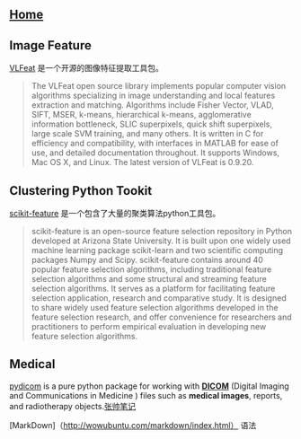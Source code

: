 ## [Home](../README.md)
## Image Feature
[VLFeat](http://www.vlfeat.org/index.html) 是一个开源的图像特征提取工具包。
> The VLFeat open source library implements popular computer vision algorithms specializing in image understanding and local features extraction and matching. Algorithms include Fisher Vector, VLAD, SIFT, MSER, k-means, hierarchical k-means, agglomerative information bottleneck, SLIC superpixels, quick shift superpixels, large scale SVM training, and many others. It is written in C for efficiency and compatibility, with interfaces in MATLAB for ease of use, and detailed documentation throughout. It supports Windows, Mac OS X, and Linux. The latest version of VLFeat is 0.9.20.

## Clustering Python Tookit
[scikit-feature](http://featureselection.asu.edu/index.php) 是一个包含了大量的聚类算法python工具包。
> scikit-feature is an open-source feature selection repository in Python developed at Arizona State University. It is built upon one widely used machine learning package scikit-learn and two scientific computing packages Numpy and Scipy. scikit-feature contains around 40 popular feature selection algorithms, including traditional feature selection algorithms and some structural and streaming feature selection algorithms. It serves as a platform for facilitating feature selection application, research and comparative study. It is designed to share widely used feature selection algorithms developed in the feature selection research, and offer convenience for researchers and practitioners to perform empirical evaluation in developing new feature selection algorithms.

## Medical
[pydicom](http://pydicom.readthedocs.io/en/stable/getting_started.html) is a pure python package for working with __[DICOM](https://en.wikipedia.org/wiki/DICOM)__ (Digital Imaging and Communications in Medicine ) files such as __medical images__, reports, and radiotherapy objects.[张帅笔记](http://7974a694.wiz03.com/share/s/1Vtaqk1FgAiK23Wn6u1SKzl6276mwJ3DokT5269yVe0O4Pns)


[MarkDown]（http://wowubuntu.com/markdown/index.html） 语法
